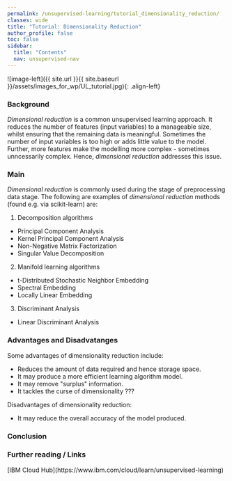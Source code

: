 ```yaml
---
permalink: /unsupervised-learning/tutorial_dimensionality_reduction/
classes: wide
title: "Tutorial: Dimensionality Reduction"
author_profile: false
toc: false
sidebar:
  title: "Contents"
  nav: unsupervised-nav
---
```



![image-left]({{ site.url }}{{ site.baseurl }}/assets/images_for_wp/UL_tutorial.jpg){: .align-left}


<h3>Background</h3>
<i>Dimensional reduction</i> is a common unsupervised learning approach.  It reduces the number of features (input variables) to a manageable size, whilst ensuring that the remaining data is meaningful.  Sometimes the number of input variables is too high or adds little value to the model.  Further, more features make the modelling more complex - sometimes unncessarily complex.  Hence, <i>dimensional reduction</i> addresses this issue.

<h3>Main</h3>
<i>Dimensional reduction</i> is commonly used during the stage of preprocessing data stage.  The following are examples of <i>dimensional reduction</i> methods (found e.g. via scikit-learn) are:


1. Decomposition algorithms
- Principal Component Analysis
- Kernel Principal Component Analysis
- Non-Negative Matrix Factorization 
- Singular Value Decomposition 
2. Manifold learning algorithms
- t-Distributed Stochastic Neighbor Embedding
- Spectral Embedding
- Locally Linear Embedding
3. Discriminant Analysis
- Linear Discriminant Analysis

<h3>Advantages and Disadvatanges</h3>

Some advantages of dimensionality reduction include:

- Reduces the amount of data required and hence storage space.
- It may produce a more efficient learning algorithm model.
- It may remove "surplus" information.
- It tackles the curse of dimensionality  ???

Disadvantages of dimensionality reduction:

- It may reduce the overall accuracy of the model produced.


<h3>Conclusion</h3>

<h3>Further reading / Links</h3>
[IBM Cloud Hub](https://www.ibm.com/cloud/learn/unsupervised-learning)
